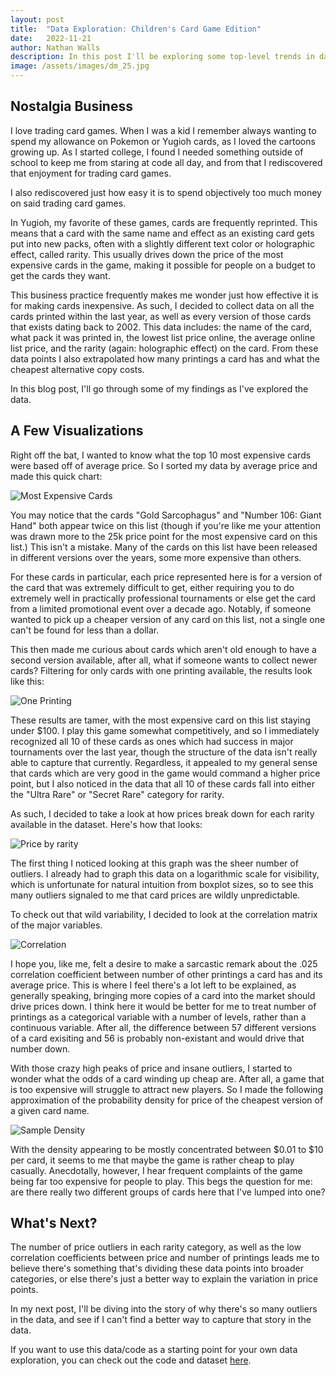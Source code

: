 ```yaml
---
layout: post
title:  "Data Exploration: Children's Card Game Edition"
date:   2022-11-21
author: Nathan Walls
description: In this post I'll be exploring some top-level trends in data about the price of trading cards, using the pandas library for Python.
image: /assets/images/dm_25.jpg
---
```


## Nostalgia Business

I love trading card games. When I was a kid I remember always wanting to spend my allowance
on Pokemon or Yugioh cards, as I loved the cartoons growing up. As I started college, I found
I needed something outside of school to keep me from staring at code all day, and from that I
rediscovered that enjoyment for trading card games.

I also rediscovered just how easy it is to spend objectively too much money on
said trading card games.

In Yugioh, my favorite of these games, cards are frequently reprinted. This means
that a card with the same name and effect as an existing card gets put into new packs, often
with a slightly different text color or holographic effect, called rarity. This usually drives down
the price of the most expensive cards in the game, making it possible for people on a budget to
get the cards they want.

This business practice frequently makes me wonder just how effective it is
for making cards inexpensive. As such, I decided to collect data on all the cards printed
within the last year, as well as every version of those cards that exists dating back to 2002.
This data includes: the name of the card, what pack it was printed in, the lowest list price online, the
average online list price, and the rarity (again: holographic effect) on the card. From
these data points I also extrapolated how many printings a card has and what the cheapest alternative
copy costs.

In this blog post, I'll go through some of my findings as I've explored the data.


## A Few Visualizations

Right off the bat, I wanted to know what the top 10 most expensive cards were based off of average price. So I sorted my data
by average price and made this quick chart:

![Most Expensive Cards](https://github.com/mr-walls/stat386-projects/raw/main/assets/images/most_expensive_cards.png)

You may notice that the cards "Gold Sarcophagus" and "Number 106: Giant Hand" both appear
twice on this list (though if you're like me your attention was drawn more to the 25k price point for the most expensive card on this list.) 
This isn't a mistake. Many of the cards on this list have been released in different versions over the years, some more expensive than others.

For these cards in particular, each price represented here is for a version of the card that was extremely difficult to get,
either requiring you to do extremely well in practically professional tournaments or else get the card from a limited promotional event
over a decade ago. Notably, if someone wanted to pick up a cheaper version of any card on this list, not a single one can't be found for less than a dollar.

This then made me curious about cards which aren't old enough to have a second version available, after all, what if
someone wants to collect newer cards? Filtering for only cards with one printing available, the results look like this:

![One Printing](https://github.com/mr-walls/stat386-projects/raw/main/assets/images/one_printing.png)

These results are tamer, with the most expensive card on this list staying under $100. I play this game somewhat
competitively, and so I immediately recognized all 10 of these cards as ones which had success in major tournaments over the last year, though 
the structure of the data isn't really able to capture that currently. Regardless, it appealed to my general sense that cards
which are very good in the game would command a higher price point, but I also noticed in the data that all 10 of these cards
fall into either the "Ultra Rare" or "Secret Rare" category for rarity.

As such, I decided to take a look at how prices break down for each rarity available in the dataset. Here's how that looks:

![Price by rarity](https://github.com/mr-walls/stat386-projects/raw/main/assets/images/what_rarity_looks_like.png)

The first thing I noticed looking at this graph was the sheer number of outliers. I already had to graph this data
on a logarithmic scale for visibility, which is unfortunate for natural intuition from boxplot sizes, so
to see this many outliers signaled to me that card prices are wildly unpredictable.

To check out that wild variability, I decided to look at the correlation matrix of the major variables.

![Correlation](https://github.com/mr-walls/stat386-projects/raw/main/assets/images/somethings_wacky.png)

I hope you, like me, felt a desire to make a sarcastic remark about the .025
correlation coefficient between number of other printings a card has and its average price.
This is where I feel there's a lot left to be explained, as generally speaking, bringing
more copies of a card into the market should drive prices down. I think here it would be better
for me to treat number of printings as a categorical variable with a number of levels, rather than a continuous variable.
After all, the difference between 57 different versions of a card exisiting and 56 is probably non-existant and would drive
that number down.

With those crazy high peaks of price and insane outliers, I started to wonder
what the odds of a card winding up cheap are. After all, a game that is too expensive
will struggle to attract new players. So I made the following approximation
of the probability density for price of the cheapest version of a given card name.

![Sample Density](https://github.com/mr-walls/stat386-projects/raw/main/assets/images/price_pdf.png)

With the density appearing to be mostly concentrated between $0.01 to $10 per card, it seems
to me that maybe the game is rather cheap to play casually. Anecdotally, however, I hear
frequent complaints of the game being far too expensive for people to play. This begs the question for me:
are there really two different groups of cards here that I've lumped into one?

## What's Next?

The number of price outliers in each rarity category, as well as the low correlation
coefficients between price and number of printings leads me to believe there's
something that's dividing these data points into broader categories, or else there's just
a better way to explain the variation in price points.

In my next post, I'll be diving into the story of why there's so many outliers in the data,
and see if I can't find a better way to capture that story in the data.

If you want to use this data/code as a starting point for your own data exploration, you can check out the code and dataset
[here](https://github.com/mr-walls/Yugioh-Web-Scraping-Project).
